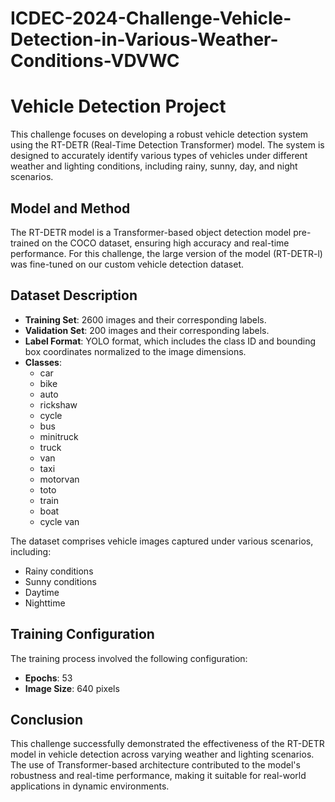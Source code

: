 # ICDEC-2024-Challenge-Vehicle-Detection-in-Various-Weather-Conditions-VDVWC
# Vehicle Detection Project

This challenge focuses on developing a robust vehicle detection system using the RT-DETR (Real-Time Detection Transformer) model. The system is designed to accurately identify various types of vehicles under different weather and lighting conditions, including rainy, sunny, day, and night scenarios.

## Model and Method

The RT-DETR model is a Transformer-based object detection model pre-trained on the COCO dataset, ensuring high accuracy and real-time performance. For this challenge, the large version of the model (RT-DETR-l) was fine-tuned on our custom vehicle detection dataset.

## Dataset Description

- **Training Set**: 2600 images and their corresponding labels.
- **Validation Set**: 200 images and their corresponding labels.
- **Label Format**: YOLO format, which includes the class ID and bounding box coordinates normalized to the image dimensions.
- **Classes**:
  - car
  - bike
  - auto
  - rickshaw
  - cycle
  - bus
  - minitruck
  - truck
  - van
  - taxi
  - motorvan
  - toto
  - train
  - boat
  - cycle van

The dataset comprises vehicle images captured under various scenarios, including:
- Rainy conditions
- Sunny conditions
- Daytime
- Nighttime

## Training Configuration

The training process involved the following configuration:
- **Epochs**: 53
- **Image Size**: 640 pixels

## Conclusion

This challenge successfully demonstrated the effectiveness of the RT-DETR model in vehicle detection across varying weather and lighting scenarios. The use of Transformer-based architecture contributed to the model's robustness and real-time performance, making it suitable for real-world applications in dynamic environments.
